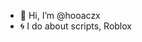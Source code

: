 - 👋 Hi, I’m @hooaczx
- 🌀 I do about scripts, Roblox

<!---
hooaczx/hooaczx is a ✨ special ✨ repository because its `README.md` (this file) appears on your GitHub profile.
You can click the Preview link to take a look at your changes.
--->
